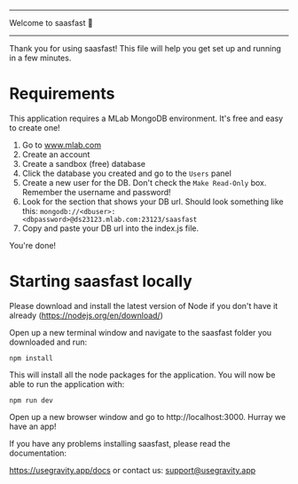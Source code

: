 *********************
Welcome to saasfast 🚀
*********************

Thank you for using saasfast! This file will help you get set up and running in a few minutes.


# Requirements

This application requires a MLab MongoDB environment. It's free and easy to create one! 

1. Go to www.mlab.com
2. Create an account
3. Create a sandbox (free) database
4. Click the database you created and go to the `Users` panel
5. Create a new user for the DB. Don't check the `Make Read-Only` box. Remember the username and password!
6. Look for the section that shows your DB url. Should look something like this: `mongodb://<dbuser>:<dbpassword>@ds23123.mlab.com:23123/saasfast`
7. Copy and paste your DB url into the index.js file.

You're done!


# Starting saasfast locally

Please download and install the latest version of Node if you don't have it already (https://nodejs.org/en/download/)

Open up a new terminal window and navigate to the saasfast folder
you downloaded and run:

`npm install`

This will install all the node packages for the application. You will now be able to run the application with:

`npm run dev`

Open up a new browser window and go to http://localhost:3000. Hurray we have an app!

If you have any problems installing saasfast, please read the documentation:

https://usegravity.app/docs or contact us: support@usegravity.app
